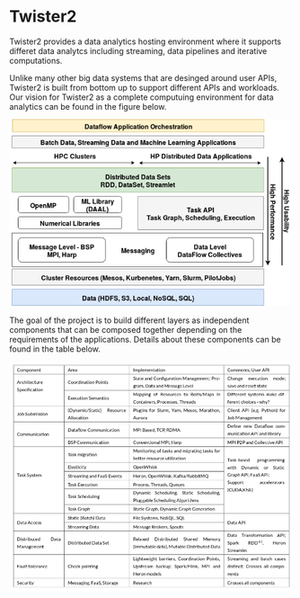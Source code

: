 # Twister2

Twister2 provides a data analytics hosting environment where it supports differet data analytcs including streaming, data pipelines and iterative computations. 

Unlike many other big data systems that are desinged around user APIs, Twister2 is built from bottom up to support different APIs and workloads. Our vision for Twister2 as a complete computuing environment for data analytics can be found in the figure below.

![alt text](images/tws-architecture.png)

The goal of the project is to build different layers as independent components that can be composed together depending on the requirements of the applications. Details about these components can be found in the table below.

![alt text](images/twister2-architecture.png)


